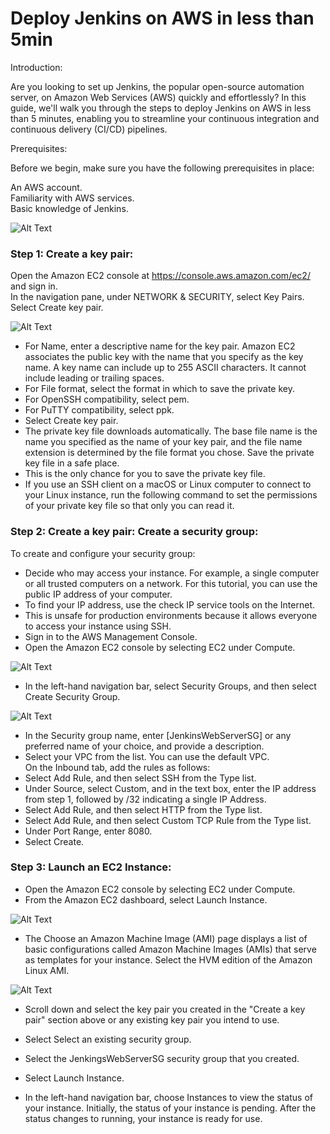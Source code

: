 # Deploy Jenkins on AWS in less than 5min
Introduction:

Are you looking to set up Jenkins, the popular open-source automation server, on Amazon Web Services (AWS) quickly and effortlessly? In this guide, we'll walk you through the steps to deploy Jenkins on AWS in less than 5 minutes, enabling you to streamline your continuous integration and continuous delivery (CI/CD) pipelines.

Prerequisites:

Before we begin, make sure you have the following prerequisites in place:

An AWS account.<br>
Familiarity with AWS services.<br>
Basic knowledge of Jenkins.<br>

![Alt Text](https://dev-to-uploads.s3.amazonaws.com/uploads/articles/a3t96ud4abxsefumgi19.jpg)

### Step 1: Create a key pair:

Open the Amazon EC2 console at https://console.aws.amazon.com/ec2/ and sign in.<br>
In the navigation pane, under NETWORK & SECURITY, select Key Pairs.<br>
Select Create key pair.<br>


![Alt Text](https://dev-to-uploads.s3.amazonaws.com/uploads/articles/ho735grgo2s1xw4g4z61.png)

- For Name, enter a descriptive name for the key pair. Amazon EC2 associates the public key with the name that you specify as the key name. A key name can include up to 255 ASCII characters. It cannot include leading or trailing spaces.<br>
- For File format, select the format in which to save the private key.<br>
- For OpenSSH compatibility, select pem.<br>
- For PuTTY compatibility, select ppk.<br>
- Select Create key pair.<br>
- The private key file downloads automatically. The base file name is the name you specified as the name of your key pair, and the file name extension is determined by the file format you chose. Save the private key file in a safe place.<br>
- This is the only chance for you to save the private key file.<br>
- If you use an SSH client on a macOS or Linux computer to connect to your Linux instance, run the following command to set the permissions of your private key file so that only you can read it.<br>

### Step 2: Create a key pair: Create a security group:

To create and configure your security group:<br>

- Decide who may access your instance. For example, a single computer or all trusted computers on a network. For this tutorial, you can use the public IP address of your computer.<br>
- To find your IP address, use the check IP service tools on the Internet.<br>
- This is unsafe for production environments because it allows everyone to access your instance using SSH.<br>
- Sign in to the AWS Management Console.<br>
- Open the Amazon EC2 console by selecting EC2 under Compute.<br>

![Alt Text](https://dev-to-uploads.s3.amazonaws.com/uploads/articles/f4z18wlu5qr2pvpa5qc5.png)

- In the left-hand navigation bar, select Security Groups, and then select Create Security Group.

![Alt Text](https://dev-to-uploads.s3.amazonaws.com/uploads/articles/ndh9gl96iaqd9yx7x59n.png)

- In the Security group name, enter [JenkinsWebServerSG] or any preferred name of your choice, and provide a description.<br>
- Select your VPC from the list. You can use the default VPC.<br>
On the Inbound tab, add the rules as follows:<br>
- Select Add Rule, and then select SSH from the Type list.<br>
- Under Source, select Custom, and in the text box, enter the IP address from step 1, followed by /32 indicating a single IP Address.<br>
- Select Add Rule, and then select HTTP from the Type list.<br>
- Select Add Rule, and then select Custom TCP Rule from the Type list.<br>
- Under Port Range, enter 8080.<br>
- Select Create.<br>

### Step 3: Launch an EC2 Instance:

- Open the Amazon EC2 console by selecting EC2 under Compute.
- From the Amazon EC2 dashboard, select Launch Instance.

![Alt Text](https://dev-to-uploads.s3.amazonaws.com/uploads/articles/z1byvnmxeacpe6lb7clg.png)

- The Choose an Amazon Machine Image (AMI) page displays a list of basic configurations called Amazon Machine Images (AMIs) that serve as templates for your instance. Select the HVM edition of the Amazon Linux AMI.

![Alt Text](https://dev-to-uploads.s3.amazonaws.com/uploads/articles/ws6650uqzo7uxsoq9og5.png)  

- Scroll down and select the key pair you created in the "Create a key pair" section above or any existing key pair you intend to use.
- Select Select an existing security group.
- Select the JenkingsWebServerSG security group that you created.
- Select Launch Instance.

- In the left-hand navigation bar, choose Instances to view the status of your instance. Initially, the status of your instance is pending. After the status changes to running, your instance is ready for use.
